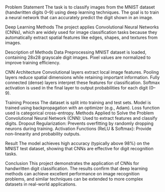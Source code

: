 Problem Statement
The task is to classify images from the MNIST dataset (handwritten digits 0–9) using deep learning techniques. The goal is to train a neural network that can accurately predict the digit shown in an image.

Deep Learning Methods
The project applies Convolutional Neural Networks (CNNs), which are widely used for image classification tasks because they automatically extract spatial features like edges, shapes, and textures from images.

Description of Methods
Data Preprocessing
MNIST dataset is loaded, containing 28x28 grayscale digit images.
Pixel values are normalized to improve training efficiency.

CNN Architecture
Convolutional layers extract local image features.
Pooling layers reduce spatial dimensions while retaining important information.
Fully connected (dense) layers interpret these features for classification.
Softmax activation is used in the final layer to output probabilities for each digit (0–9).

Training Process
The dataset is split into training and test sets.
Model is trained using backpropagation with an optimizer (e.g., Adam).
Loss function used is categorical cross-entropy.
Methods Applied to Solve the Problem
Convolutional Neural Network (CNN): Used to extract features and classify digits.
Dropout Regularization: Prevents overfitting by randomly dropping neurons during training.
Activation Functions (ReLU & Softmax): Provide non-linearity and probability outputs.

Result
The model achieves high accuracy (typically above 98%) on the MNIST test dataset, showing that CNNs are effective for digit recognition tasks.

Conclusion
This project demonstrates the application of CNNs for handwritten digit classification. The results confirm that deep learning methods can achieve excellent performance on image recognition problems, and similar techniques can be extended to more complex datasets in real-world applications.
